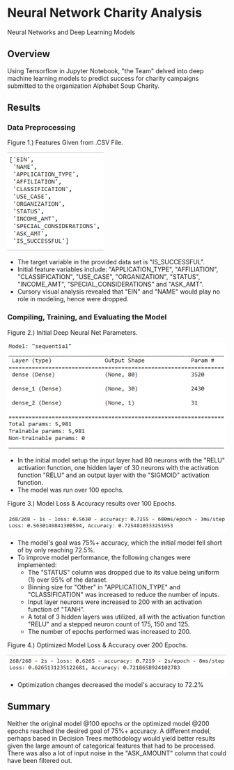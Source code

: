 # Neural Network Charity Analysis
Neural Networks and Deep Learning Models

## Overview
Using Tensorflow in Jupyter Notebook, "the Team" delved into deep machine learning models to predict success for charity campaigns submitted to
the organization Alphabet Soup Charity.

## Results
### Data Preprocessing

Figure 1.) Features Given from .CSV File.

![](Resources/Fig1.png)

* The target variable in the provided data set is "IS_SUCCESSFUL".
* Initial feature variables include: "APPLICATION_TYPE", "AFFILIATION", "CLASSIFICATION", "USE_CASE", "ORGANIZATION", "STATUS", "INCOME_AMT", "SPECIAL_CONSIDERATIONS" and "ASK_AMT".
* Cursory visual analysis revealed that "EIN" and "NAME" would play no role in modeling, hence were dropped.

### Compiling, Training, and Evaluating the Model

Figure 2.) Initial Deep Neural Net Parameters.

![](Resources/Fig2.png)

* In the initial model setup the input layer had 80 neurons with the "RELU" activation function, one hidden layer of 30 neurons with the activation function "RELU" and an output layer with the "SIGMOID" activation function.
* The model was run over 100 epochs.

Figure 3.) Model Loss & Accuracy results over 100 Epochs.

![](Resources/Fig3.png)

* The model's goal was 75%+ accuracy, which the initial model fell short of by only reaching 72.5%.
* To improve model performance, the following changes were implemented:
  - The "STATUS" column was dropped due to its value being uniform (1) over 95% of the dataset.
  - Binning size for "Other" in "APPLICATION_TYPE" and "CLASSIFICATION" was increased to reduce the number of inputs.
  - Input layer neurons were increased to 200 with an activation function of "TANH".
  - A total of 3 hidden layers was utilized, all with the activation function "RELU" and a stepped neuron count of 175, 150 and 125.
  - The number of epochs performed was increased to 200.

Figure 4.) Optimized Model Loss & Accuracy over 200 Epochs.

![](Resources/Fig4.png)

* Optimization changes decreased the model's accuracy to 72.2%

## Summary

Neither the original model @100 epochs or the optimized model @200 epochs reached the desired goal of 75%+ accuracy. A different model, perhaps based in Decision Trees methodology would yield better results given the large amount of categorical features that had to be processed. There was also a lot of input noise in the "ASK_AMOUNT" column that could have been filtered out.

